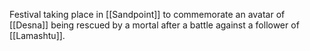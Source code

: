 Festival taking place in [[Sandpoint]] to commemorate an avatar of [[Desna]] being rescued by a mortal after a battle against a follower of [[Lamashtu]].

